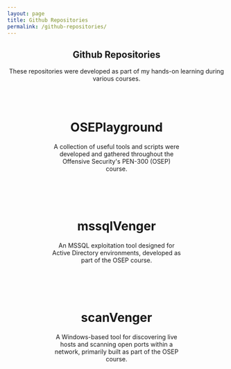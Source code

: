 ```yaml
---
layout: page
title: Github Repositories
permalink: /github-repositories/
---
```


<div style="text-align: center;">
  <h2 class="certs-title">Github Repositories</h2>
  <p class="tools-note">These repositories were developed as part of my hands-on learning during various courses.</p>
</div>
<br>

<div class="tools-cards-container">

  <a class="tool-card-link" href="https://github.com/Extravenger/OSEPlayground" target="_blank">
    <div class="tool-card">
      <div class="tool-card-inner">
        <div class="tool-card-content">
          <h1>OSEPlayground</h1>
          <p>A collection of useful tools and scripts were developed and gathered throughout the Offensive Security's PEN-300 (OSEP) course.</p>
        </div>
      </div>
    </div>
  </a>

  <a class="tool-card-link" href="https://github.com/Extravenger/mssqlVenger" target="_blank">
    <div class="tool-card">
      <div class="tool-card-inner">
        <div class="tool-card-content">
          <h1>mssqlVenger</h1>
          <p>An MSSQL exploitation tool designed for Active Directory environments, developed as part of the OSEP course.</p>
        </div>
      </div>
    </div>
  </a>

  <a class="tool-card-link" href="https://github.com/Extravenger/scanVenger" target="_blank">
    <div class="tool-card">
      <div class="tool-card-inner">
        <div class="tool-card-content">
          <h1>scanVenger</h1>
          <p>A Windows-based tool for discovering live hosts and scanning open ports within a network, primarily built as part of the OSEP course.</p>
        </div>
      </div>
    </div>
  </a>

  <!-- Add more tools as needed -->

</div>

<style>
.tools-cards-container {
  display: flex;
  flex-wrap: wrap;
  gap: 20px;
  justify-content: center;
}

.tool-card {
  width: 300px;
  background: var(--card-background);
  border: 2px solid rgba(255, 255, 255, 0.1);
  border-radius: 20px;
  padding: 15px;
  text-align: center;
  transition: transform 0.2s ease-in-out;
}

.tool-card:hover {
  transform: scale(1.05);
}

.tool-card-content {
  color: var(--text-color);
}

.tool-card-link {
  text-decoration: none;
}
</style>
